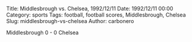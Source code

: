 Title: Middlesbrough vs. Chelsea, 1992/12/11
Date: 1992/12/11 00:00
Category: sports
Tags: football, football scores, Middlesbrough, Chelsea
Slug: middlesbrough-vs-chelsea
Author: carbonero


Middlesbrough 0 - 0 Chelsea
